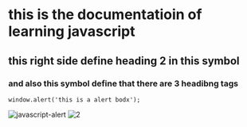 # this is the documentatioin of learning javascript
## this right side define heading 2 in this symbol
### and also this symbol define that there are 3 headibng tags 

```
window.alert('this is a alert bodx');
```
![javascript-alert](https://user-images.githubusercontent.com/95131623/143727744-b3fcef0f-4f4d-47a0-b34f-13df4d2b1c81.png)
![2](https://user-images.githubusercontent.com/95131623/143728671-8c36db92-d95b-4779-a0fc-4181a6c32c33.jpg)
